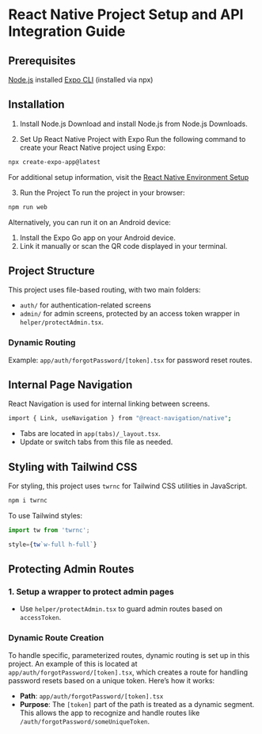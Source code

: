 # React Native Project Setup and API Integration Guide

## Prerequisites

[Node.js](https://nodejs.org/en) installed
[Expo CLI](https://expo.dev) (installed via npx)

## Installation

1. Install Node.js
   Download and install Node.js from Node.js Downloads.

2. Set Up React Native Project with Expo
   Run the following command to create your React Native project using Expo:

```bash
npx create-expo-app@latest
```

For additional setup information, visit the [React Native Environment Setup](https://reactnative.dev/docs/environment-setup)

3. Run the Project
   To run the project in your browser:

```bash
npm run web
```

Alternatively, you can run it on an Android device:

1.  Install the Expo Go app on your Android device.
2.  Link it manually or scan the QR code displayed in your terminal.

## Project Structure

This project uses file-based routing, with two main folders:

- `auth/` for authentication-related screens
- `admin/` for admin screens, protected by an access token wrapper in `helper/protectAdmin.tsx`.

### Dynamic Routing

Example: `app/auth/forgotPassword/[token].tsx` for password reset routes.

## Internal Page Navigation

React Navigation is used for internal linking between screens.

```bash
import { Link, useNavigation } from "@react-navigation/native";
```

- Tabs are located in `app(tabs)/_layout.tsx`.
- Update or switch tabs from this file as needed.

## Styling with Tailwind CSS

For styling, this project uses `twrnc` for Tailwind CSS utilities in JavaScript.

```bash
npm i twrnc
```

To use Tailwind styles:

```javaScript
import tw from 'twrnc';

style={tw`w-full h-full`}
```

## Protecting Admin Routes

### 1\. Setup a wrapper to protect admin pages

- Use `helper/protectAdmin.tsx` to guard admin routes based on `accessToken`.

### Dynamic Route Creation

To handle specific, parameterized routes, dynamic routing is set up in this project. An example of this is located at `app/auth/forgotPassword/[token].tsx`, which creates a route for handling password resets based on a unique token. Here’s how it works:

- **Path**: `app/auth/forgotPassword/[token].tsx`
- **Purpose**: The `[token]` part of the path is treated as a dynamic segment. This allows the app to recognize and handle routes like `/auth/forgotPassword/someUniqueToken`.
